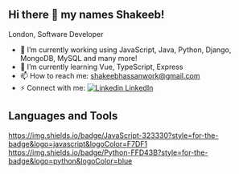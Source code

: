 ## Hi there 👋 my names Shakeeb!
London, Software Developer

<!--
**shakshakeeb/shakshakeeb** is a ✨ _special_ ✨ repository because its `README.md` (this file) appears on your GitHub profile.

Here are some ideas to get you started:
-->

- 🔭 I’m currently working using JavaScript, Java, Python, Django, MongoDB, MySQL and many more!
- 🌱 I’m currently learning Vue, TypeScript, Express
- 📫 How to reach me: shakeebhassanwork@gmail.com
- ⚡ Connect with me:  [![Linkedin](https://i.sstatic.net/gVE0j.png) LinkedIn](www.linkedin.com/in/shakeeb-hassan-706001294)
&nbsp;


## Languages and Tools
https://img.shields.io/badge/JavaScript-323330?style=for-the-badge&logo=javascript&logoColor=F7DF1
https://img.shields.io/badge/Python-FFD43B?style=for-the-badge&logo=python&logoColor=blue
<!--
- 👯 I’m looking to collaborate on ...
- 🤔 I’m looking for help with ...
- 💬 Ask me about ...
- 📫 How to reach me: shakeebhassanwork@gmail.com
- 😄 Pronouns: ...
- ⚡ Fun fact: ...
-->
